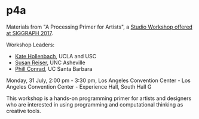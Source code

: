 # p4a

Materials from "A Processing Primer for Artists", a [Studio Workshop offered at SIGGRAPH 2017](http://s2017.siggraph.org/studio-workshops).

Workshop Leaders:

* [Kate Hollenbach](http://www.katehollenbach.com/), UCLA and USC
* [Susan Reiser](http://www.cs.unca.edu/~reiser/), UNC Asheville
* [Phill Conrad](http://www.cs.ucsb.edu/~pconrad/), UC Santa Barbara

Monday, 31 July, 2:00 pm - 3:30 pm, Los Angeles Convention Center - Los Angeles Convention Center - Experience Hall, South Hall G

This workshop is a hands-on programming primer for artists and designers who are interested in using programming and computational thinking as creative tools.

